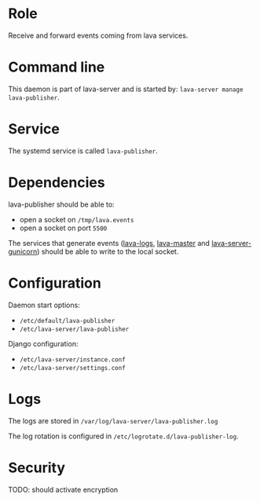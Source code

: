 # Role

Receive and forward events coming from lava services.

# Command line

This daemon is part of lava-server and is started by: `lava-server manage lava-publisher`.

# Service

The systemd service is called `lava-publisher`.

# Dependencies

lava-publisher should be able to:

* open a socket on `/tmp/lava.events`
* open a socket on port `5500`

The services that generate events ([lava-logs](../lava-logs),
[lava-master](../lava-master) and
[lava-server-gunicorn](../lava-server-gunicorn)) should be able to write to the
local socket.

# Configuration

Daemon start options:

* `/etc/default/lava-publisher`
* `/etc/lava-server/lava-publisher`

Django configuration:

* `/etc/lava-server/instance.conf`
* `/etc/lava-server/settings.conf`

# Logs

The logs are stored in `/var/log/lava-server/lava-publisher.log`

The log rotation is configured in `/etc/logrotate.d/lava-publisher-log`.

# Security

TODO: should activate encryption
